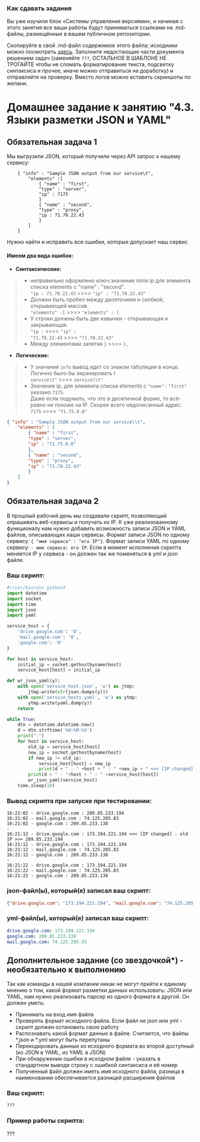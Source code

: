 ### Как сдавать задания

Вы уже изучили блок «Системы управления версиями», и начиная с этого занятия все ваши работы будут приниматься ссылками на .md-файлы, размещённые в вашем публичном репозитории.

Скопируйте в свой .md-файл содержимое этого файла; исходники можно посмотреть [здесь](https://raw.githubusercontent.com/netology-code/sysadm-homeworks/devsys10/04-script-03-yaml/README.md). Заполните недостающие части документа решением задач (заменяйте `???`, ОСТАЛЬНОЕ В ШАБЛОНЕ НЕ ТРОГАЙТЕ чтобы не сломать форматирование текста, подсветку синтаксиса и прочее, иначе можно отправиться на доработку) и отправляйте на проверку. Вместо логов можно вставить скриншоты по желани.

# Домашнее задание к занятию "4.3. Языки разметки JSON и YAML"


## Обязательная задача 1
Мы выгрузили JSON, который получили через API запрос к нашему сервису:
```
    { "info" : "Sample JSON output from our service\t",
        "elements" :[
            { "name" : "first",
            "type" : "server",
            "ip" : 7175 
            }
            { "name" : "second",
            "type" : "proxy",
            "ip : 71.78.22.43
            }
        ]
    }
```
  Нужно найти и исправить все ошибки, которые допускает наш сервис

#### Имеем два вида ошибок:
- **Синтаксические:**
>  - неправильно оформлено ключ:значение поля ip для элемента списка elements с "name" : "second".\
`"ip : 71.78.22.43` >>>> `"ip" : "71.78.22.43"`
>  - Должен быть пробел между двоеточием и скобкой, открывающей массив.\
`"elements" :[` >>>> `"elements" : [`
>  - У строки должны быть две кавычки - открывающая и закрывающая.\
`"ip :` >>>> `"ip" :`\
`"71.78.22.43` >>>> `"71.78.22.43"`
>  - Между элементами запятая
`}` >>>> `},`

- **Логические:**
>  - У значения `info` вывод идет со знаком табуляции в конце. Логично было бы экранировать t\
`service\t"` >>>> `service\\t"`
>  - Значение ip, для элемента списка elements с `"name"` : `"first"` указано `7175`.\
Даже если подумать, что это в десятичной форме, то всё-равно не похоже на IP. Скорее всего недописанный адрес.\
`7175` >>>> `"71.75.0.0"`

```json
{ "info" : "Sample JSON output from our service\\t",
    "elements" : [
        { "name" : "first",
        "type" : "server",
        "ip" : "71.75.0.0" 
        },
        { "name" : "second",
        "type" : "proxy",
        "ip" : "71.78.22.43"
        }
    ]
}
```

## Обязательная задача 2
В прошлый рабочий день мы создавали скрипт, позволяющий опрашивать веб-сервисы и получать их IP. К уже реализованному функционалу нам нужно добавить возможность записи JSON и YAML файлов, описывающих наши сервисы. Формат записи JSON по одному сервису: `{ "имя сервиса" : "его IP"}`. Формат записи YAML по одному сервису: `- имя сервиса: его IP`. Если в момент исполнения скрипта меняется IP у сервиса - он должен так же поменяться в yml и json файле.

### Ваш скрипт:
```python
#!/usr/bin/env python3
import datetime
import socket
import time
import json
import yaml

service_host = {
    'drive.google.com': '0',
    'mail.google.com': '0',
    'google.com': '0'
}

for host in service_host:
    initial_ip = socket.gethostbyname(host)
    service_host[host] = initial_ip

def wr_json_yaml(y):
    with open('service_host.json', 'w') as jtmp:
        jtmp.write(str(json.dumps(y)))
    with open('service_hosts.yaml', 'w') as ytmp:
        ytmp.write(yaml.dump(y))
    return

while True:
    dtn = datetime.datetime.now()
    d = dtn.strftime('%H:%M:%S')
    print("-")
    for host in service_host:
        old_ip = service_host[host]
        new_ip = socket.gethostbyname(host)
        if new_ip != old_ip:
            service_host[host] = new_ip
            print(d + " - " +host + " : " +new_ip + " <<< [IP changed] - old IP >>> "+old_ip +"")
        print(d + " - "+host + " : " +service_host[host])
        wr_json_yaml(service_host)
    time.sleep(10)
```

### Вывод скрипта при запуске при тестировании:
```
16:21:02 - drive.google.com : 209.85.233.194
16:21:02 - mail.google.com : 74.125.205.83
16:21:02 - google.com : 209.85.233.138
-
16:21:12 - drive.google.com : 173.194.221.194 <<< [IP changed] - old IP >>> 209.85.233.194
16:21:12 - drive.google.com : 173.194.221.194
16:21:12 - mail.google.com : 74.125.205.83
16:21:12 - google.com : 209.85.233.138
-
16:21:22 - drive.google.com : 173.194.221.194
16:21:22 - mail.google.com : 74.125.205.83
16:21:22 - google.com : 209.85.233.138

```

### json-файл(ы), который(е) записал ваш скрипт:
```json
{"drive.google.com": "173.194.221.194", "mail.google.com": "74.125.205.83", "google.com": "209.85.233.138"}
```

### yml-файл(ы), который(е) записал ваш скрипт:
```yaml
drive.google.com: 173.194.221.194
google.com: 209.85.233.138
mail.google.com: 74.125.205.83
```

## Дополнительное задание (со звездочкой*) - необязательно к выполнению

Так как команды в нашей компании никак не могут прийти к единому мнению о том, какой формат разметки данных использовать: JSON или YAML, нам нужно реализовать парсер из одного формата в другой. Он должен уметь:
   * Принимать на вход имя файла
   * Проверять формат исходного файла. Если файл не json или yml - скрипт должен остановить свою работу
   * Распознавать какой формат данных в файле. Считается, что файлы *.json и *.yml могут быть перепутаны
   * Перекодировать данные из исходного формата во второй доступный (из JSON в YAML, из YAML в JSON)
   * При обнаружении ошибки в исходном файле - указать в стандартном выводе строку с ошибкой синтаксиса и её номер
   * Полученный файл должен иметь имя исходного файла, разница в наименовании обеспечивается разницей расширения файлов

### Ваш скрипт:
```python
???
```

### Пример работы скрипта:
???

